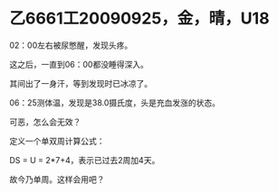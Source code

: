 # 乙6661工20090925，金，晴，U18

02：00左右被尿憋醒，发现头疼。

这之后，一直到06：00都没睡得深入。

其间出了一身汗，等到发现时已冰凉了。

06：25测体温，发现是38.0摄氏度，头是充血发涨的状态。

可恶，怎么会无效？

定义一个单双周计算公式：

DS = U = 2*7+4，表示已过去2周加4天。

故今乃单周。这样会用吧？
